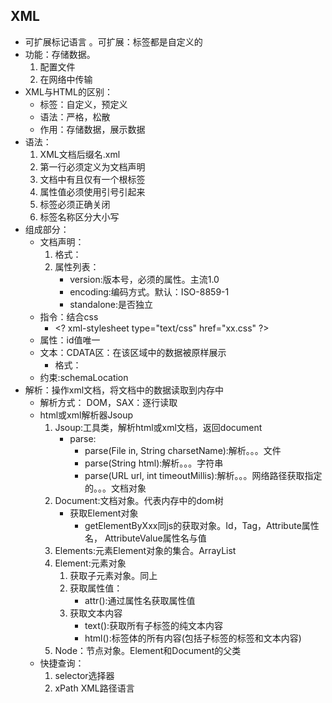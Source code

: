 ## XML
   * 可扩展标记语言 。可扩展：标签都是自定义的
   * 功能：存储数据。
        1. 配置文件
        2. 在网络中传输
   * XML与HTML的区别：
        * 标签：自定义，预定义
        * 语法：严格，松散
        * 作用：存储数据，展示数据
   * 语法：
        1. XML文档后缀名.xml
        2. 第一行必须定义为文档声明
        3. 文档中有且仅有一个根标签
        4. 属性值必须使用引号引起来
        5. 标签必须正确关闭
        6. 标签名称区分大小写
   * 组成部分：
        * 文档声明：
            1. 格式：<?xml 属性列表 ?>
            2. 属性列表：
                * version:版本号，必须的属性。主流1.0 
                * encoding:编码方式。默认：ISO-8859-1
                * standalone:是否独立
        * 指令：结合css 
            *  \<? xml-stylesheet type="text/css" href="xx.css" ?>
        * 属性：id值唯一
        * 文本：CDATA区：在该区域中的数据被原样展示
            * 格式：<![CDATA[数据]]>
        * 约束:schemaLocation
   * 解析：操作xml文档，将文档中的数据读取到内存中
        * 解析方式： DOM，SAX：逐行读取
        * html或xml解析器Jsoup
            1. Jsoup:工具类，解析html或xml文档，返回document
                * parse:
                    * parse(File in, String charsetName):解析。。。文件
                    * parse(String html):解析。。。字符串
                    * parse(URL url, int timeoutMillis):解析。。。网络路径获取指定的。。。文档对象
            2. Document:文档对象。代表内存中的dom树
                * 获取Element对象
                    * getElementByXxx同js的获取对象。Id，Tag，Attribute属性名，
                    AttributeValue属性名与值
            3. Elements:元素Element对象的集合。ArrayList<Element>
            4. Element:元素对象
                1. 获取子元素对象。同上
                2. 获取属性值：
                    * attr():通过属性名获取属性值
                3. 获取文本内容
                    * text():获取所有子标签的纯文本内容
                    * html():标签体的所有内容(包括子标签的标签和文本内容)
            5. Node：节点对象。Element和Document的父类
        * 快捷查询：
            1. selector选择器 
            2. xPath XML路径语言        